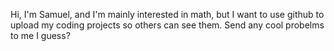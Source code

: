 Hi, I'm Samuel, and I'm mainly interested in math, but I want to use github to upload my coding projects so others can see them.
Send any cool probelms to me I guess?
<!---
radicalaxis42/radicalaxis42 is a ✨ special ✨ repository because its `README.md` (this file) appears on your GitHub profile.
You can click the Preview link to take a look at your changes.
--->
